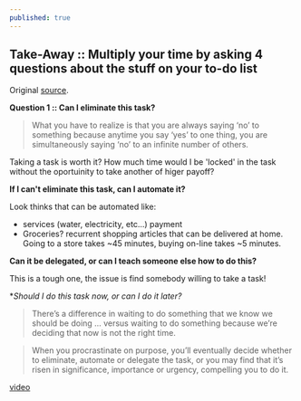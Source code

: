 ```yaml
---
published: true
---
```

## Take-Away :: Multiply your time by asking 4 questions about the stuff on your to-do list

Original [source](https://ideas.ted.com/multiply-your-time-by-asking-4-questions-about-the-stuff-on-your-to-do-list/amp/).

**Question 1 :: Can I eliminate this task?**

>  What you have to realize is that you are always saying ‘no’ to something because anytime you say ‘yes’ to one thing, you are simultaneously saying ‘no’ to an infinite number of others.

Taking a task is worth it? How much time would I be 'locked' in the task without the oportuinity to take another of higer payoff?

**If I can't eliminate this task, can I automate it?**

Look thinks that can be automated like:
* services (water, electricity, etc...) payment
* Groceries? recurrent shopping articles that can be delivered at home. Going to a store takes ~45 minutes, buying on-line takes ~5 minutes.

**Can it be delegated, or can I teach someone else how to do this?**

This is a tough one, the issue is find somebody willing to take a task!

**Should I do this task now, or can I do it later?*

> There’s a difference in waiting to do something that we know we should be doing … versus waiting to do something because we’re deciding that now is not the right time.

> When you procrastinate on purpose, you’ll eventually decide whether to eliminate, automate or delegate the task, or you may find that it’s risen in significance, importance or urgency, compelling you to do it.

[video](https://www.youtube.com/watch?v=y2X7c9TUQJ8)
